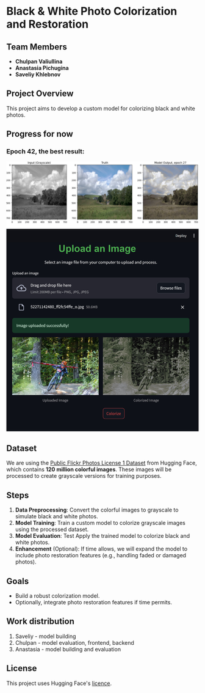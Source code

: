 # Black & White Photo Colorization and Restoration

## Team Members
- **Chulpan Valiullina**
- **Anastasia Pichugina**
- **Saveliy Khlebnov**

## Project Overview
This project aims to develop a custom model for colorizing black and white photos.
## Progress for now
### Epoch 42, the best result:
![](plots/cnn/epoch42.png)
![Progeress for now](uploads/example.jpg)
## Dataset
We are using the [Public Flickr Photos License 1 Dataset](https://huggingface.co/datasets/Chr0my/public_flickr_photos_license_1) from Hugging Face, which contains **120 million colorful images**. These images will be processed to create grayscale versions for training purposes.

## Steps
1. **Data Preprocessing**: Convert the colorful images to grayscale to simulate black and white photos.
2. **Model Training**: Train a custom model to colorize grayscale images using the processed dataset.
3. **Model Evaluation**: Test Apply the trained model to colorize black and white photos.
4. **Enhancement** (Optional): If time allows, we will expand the model to include photo restoration features (e.g., handling faded or damaged photos).

## Goals
- Build a robust colorization model.
- Optionally, integrate photo restoration features if time permits.

## Work distribution
1. Saveliy - model building
2. Chulpan - model evaluation, frontend, backend
3. Anastasia - model building and evaluation
## License
This project uses Hugging Face's [licence](https://spdx.org/licenses/CC-BY-NC-SA-3.0).
